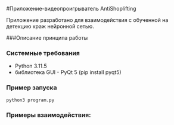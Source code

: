 #Приложение-видеопроигрыватель AntiShoplifting

Приложение разработано для взаимодействия с обученной на детекцию краж нейронной сетью. 

###Описание принципа работы

### Системные требования

+   Python 3.11.5
+   библиотека GUI - PyQt 5 (pip install pyqt5)

### Пример запуска
    python3 program.py


### Примеры взаимодействия:
